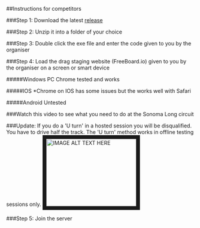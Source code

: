 ##Instructions for competitors

###Step 1:
Download the latest [release](https://github.com/Grimzentide/iRacing-Drag-Racing-At-Sonoma-Long/releases)

###Step 2: 
Unzip it into a folder of your choice

###Step 3:
Double click the exe file and enter the code given to you by the organiser

###Step 4:
Load the drag staging website (FreeBoard.io) given to you by the organiser on a screen or smart device

#####Windows PC
Chrome tested and works

#####IOS
*Chrome on IOS has some issues but the works well with Safari

#####Android
Untested

###Watch this video to see what you need to do at the Sonoma Long circuit

###Update: If you do a 'U turn' in a hosted session you will be disqualified. You have to drive half the track.  The 'U turn' method works in offline testing sessions only.
<a href="http://www.youtube.com/watch?feature=player_embedded&v=UAFfAMKm1w0
" target="_blank"><img src="http://img.youtube.com/vi/UAFfAMKm1w0/0.jpg" 
alt="IMAGE ALT TEXT HERE" width="240" height="180" border="10" /></a>

###Step 5:
Join the server
